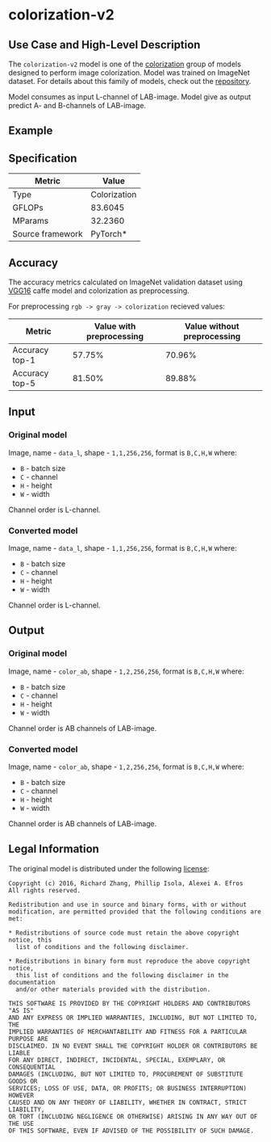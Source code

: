 # colorization-v2

## Use Case and High-Level Description

The `colorization-v2` model is one of the [colorization](https://arxiv.org/abs/1603.08511)
group of models designed to perform image colorization. Model was trained on ImageNet dataset.
For details about this family of models, check out the [repository](https://github.com/richzhang/colorization).

Model consumes as input L-channel of LAB-image.
Model give as output predict A- and B-channels of LAB-image.

## Example

## Specification

| Metric            | Value         |
|-------------------|---------------|
| Type              | Colorization  |
| GFLOPs            | 83.6045       |
| MParams           | 32.2360       |
| Source framework  | PyTorch\*     |

## Accuracy

The accuracy metrics calculated on ImageNet
validation dataset using [VGG16](https://arxiv.org/abs/1409.1556) caffe
model and colorization as preprocessing.

For preprocessing `rgb -> gray -> colorization` recieved values:

| Metric         | Value with preprocessing   | Value without preprocessing |
|----------------|----------------------------|-----------------------------|
| Accuracy top-1 |                     57.75% |                      70.96% |
| Accuracy top-5 |                     81.50% |                      89.88% |

## Input

### Original model

Image, name - `data_l`,  shape - `1,1,256,256`, format is `B,C,H,W` where:

- `B` - batch size
- `C` - channel
- `H` - height
- `W` - width

Channel order is L-channel.

### Converted model

Image, name - `data_l`,  shape - `1,1,256,256`, format is `B,C,H,W` where:

- `B` - batch size
- `C` - channel
- `H` - height
- `W` - width

Channel order is L-channel.

## Output

### Original model

Image, name - `color_ab`,  shape - `1,2,256,256`, format is `B,C,H,W` where:

- `B` - batch size
- `C` - channel
- `H` - height
- `W` - width

Channel order is AB channels of LAB-image.

### Converted model

Image, name - `color_ab`,  shape - `1,2,256,256`, format is `B,C,H,W` where:

- `B` - batch size
- `C` - channel
- `H` - height
- `W` - width

Channel order is AB channels of LAB-image.

## Legal Information
The original model is distributed under the following
[license](https://raw.githubusercontent.com/richzhang/colorization/master/LICENSE):

```
Copyright (c) 2016, Richard Zhang, Phillip Isola, Alexei A. Efros
All rights reserved.

Redistribution and use in source and binary forms, with or without
modification, are permitted provided that the following conditions are met:

* Redistributions of source code must retain the above copyright notice, this
  list of conditions and the following disclaimer.

* Redistributions in binary form must reproduce the above copyright notice,
  this list of conditions and the following disclaimer in the documentation
  and/or other materials provided with the distribution.

THIS SOFTWARE IS PROVIDED BY THE COPYRIGHT HOLDERS AND CONTRIBUTORS "AS IS"
AND ANY EXPRESS OR IMPLIED WARRANTIES, INCLUDING, BUT NOT LIMITED TO, THE
IMPLIED WARRANTIES OF MERCHANTABILITY AND FITNESS FOR A PARTICULAR PURPOSE ARE
DISCLAIMED. IN NO EVENT SHALL THE COPYRIGHT HOLDER OR CONTRIBUTORS BE LIABLE
FOR ANY DIRECT, INDIRECT, INCIDENTAL, SPECIAL, EXEMPLARY, OR CONSEQUENTIAL
DAMAGES (INCLUDING, BUT NOT LIMITED TO, PROCUREMENT OF SUBSTITUTE GOODS OR
SERVICES; LOSS OF USE, DATA, OR PROFITS; OR BUSINESS INTERRUPTION) HOWEVER
CAUSED AND ON ANY THEORY OF LIABILITY, WHETHER IN CONTRACT, STRICT LIABILITY,
OR TORT (INCLUDING NEGLIGENCE OR OTHERWISE) ARISING IN ANY WAY OUT OF THE USE
OF THIS SOFTWARE, EVEN IF ADVISED OF THE POSSIBILITY OF SUCH DAMAGE.
```
